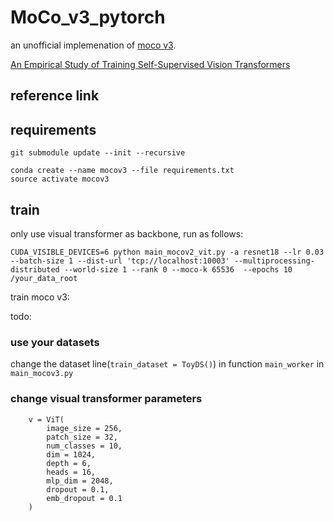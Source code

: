 # MoCo_v3_pytorch

an unofficial implemenation of [moco v3](https://arxiv.org/pdf/2104.02057.pdf).

[An Empirical Study of Training Self-Supervised Vision Transformers](https://arxiv.org/pdf/2104.02057.pdf)

## reference link



## requirements

```
git submodule update --init --recursive
```

```
conda create --name mocov3 --file requirements.txt
source activate mocov3
```

## train

only use visual transformer as backbone, run as follows:

```
CUDA_VISIBLE_DEVICES=6 python main_mocov2_vit.py -a resnet18 --lr 0.03 --batch-size 1 --dist-url 'tcp://localhost:10003' --multiprocessing-distributed --world-size 1 --rank 0 --moco-k 65536  --epochs 10 /your_data_root
```

train moco v3:

todo:

### use your datasets

change the dataset line(`train_dataset = ToyDS()`) in function `main_worker` in `main_mocov3.py`

### change visual transformer parameters

```
    v = ViT(
        image_size = 256,
        patch_size = 32,
        num_classes = 10,
        dim = 1024,
        depth = 6,
        heads = 16,
        mlp_dim = 2048,
        dropout = 0.1,
        emb_dropout = 0.1
    )
```

